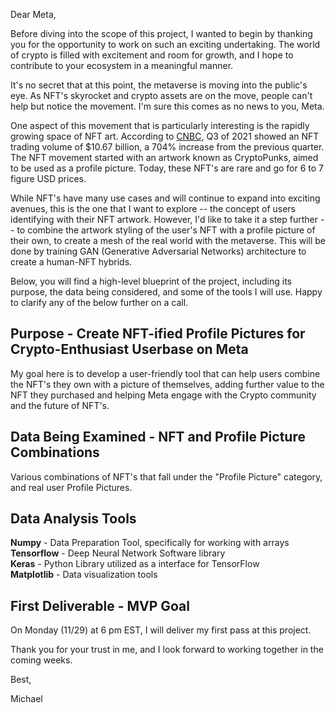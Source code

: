 Dear Meta,

Before diving into the scope of this project, I wanted to begin by thanking you for the opportunity to work on such an exciting undertaking. The world of crypto is filled with excitement and room for growth, and I hope to contribute to your ecosystem in a meaningful manner.

It's no secret that at this point, the metaverse is moving into the public's eye. As NFT's skyrocket and crypto assets are on the move, people can't help but notice the movement. I'm sure this comes as no news to you, Meta.

One aspect of this movement that is particularly interesting is the rapidly growing space of NFT art. According to [CNBC](https://www.cnbc.com/2021/10/06/nft-trading-volume-hit-10-billion-2-reasons-why-people-are-buying.html), Q3 of 2021 showed an NFT trading volume of $10.67 billion, a 704% increase from the previous quarter. The NFT movement started with an artwork known as CryptoPunks, aimed to be used as a profile picture. Today, these NFT's are rare and go for 6 to 7 figure USD prices.

While NFT's have many use cases and will continue to expand into exciting avenues, this is the one that I want to explore -- the concept of users identifying with their NFT artwork. However, I'd like to take it a step further -- to combine the artwork styling of the user's NFT with a profile picture of their own, to create a mesh of the real world with the metaverse. This will be done by training GAN (Generative Adversarial Networks) architecture to create a human-NFT hybrids.

Below, you will find a high-level blueprint of the project, including its purpose, the data being considered, and some of the tools I will use. Happy to clarify any of the below further on a call.

## **Purpose** - Create NFT-ified Profile Pictures for Crypto-Enthusiast Userbase on Meta

My goal here is to develop a user-friendly tool that can help users combine the NFT's they own with a picture of themselves, adding further value to the NFT they purchased and helping Meta engage with the Crypto community and the future of NFT's.

## **Data Being Examined** - NFT and Profile Picture Combinations 

Various combinations of NFT's that fall under the "Profile Picture" category, and real user Profile Pictures.

## **Data Analysis Tools**
**Numpy** - Data Preparation Tool, specifically for working with arrays  
**Tensorflow** - Deep Neural Network Software library  
**Keras** - Python Library utilized as a interface for TensorFlow   
**Matplotlib** - Data visualization tools 

## **First Deliverable** - MVP Goal
On Monday (11/29) at 6 pm EST, I will deliver my first pass at this project.

Thank you for your trust in me, and I look forward to working together in the coming weeks.

Best,

Michael
